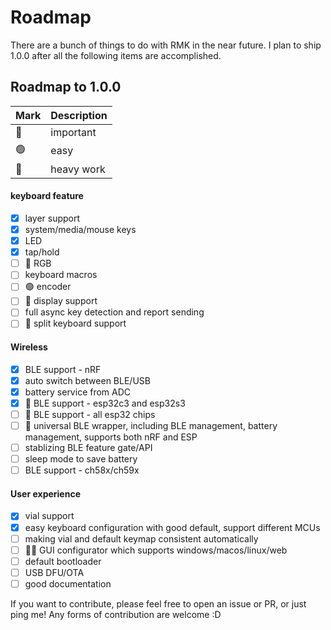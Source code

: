 # Roadmap

There are a bunch of things to do with RMK in the near future. I plan to ship 1.0.0 after all the following items are accomplished.

## Roadmap to 1.0.0

| Mark | Description |
| ---- | ----------- |
|  🔴  | important   |
|  🟢  | easy        |
|  🔵  | heavy work  |


#### keyboard feature
  - [x] layer support
  - [x] system/media/mouse keys
  - [x] LED
  - [x] tap/hold
  - [ ] 🔴 RGB
  - [ ] keyboard macros
  - [ ] 🟢 encoder
  - [ ] 🔵 display support
  - [ ] full async key detection and report sending
  - [ ] 🔵 split keyboard support

#### Wireless
  - [x] BLE support - nRF
  - [x] auto switch between BLE/USB
  - [x] battery service from ADC
  - [x] 🔴 BLE support - esp32c3 and esp32s3
  - [ ] 🔴 BLE support - all esp32 chips
  - [ ] 🔵 universal BLE wrapper, including BLE management, battery management, supports both nRF and ESP
  - [ ] stablizing BLE feature gate/API
  - [ ] sleep mode to save battery
  - [ ] BLE support - ch58x/ch59x

#### User experience
  - [x] vial support
  - [x] easy keyboard configuration with good default, support different MCUs
  - [ ] making vial and default keymap consistent automatically
  - [ ] 🔴🔵 GUI configurator which supports windows/macos/linux/web
  - [ ] default bootloader
  - [ ] USB DFU/OTA
  - [ ] good documentation

If you want to contribute, please feel free to open an issue or PR, or just ping me! Any forms of contribution are welcome :D

